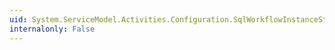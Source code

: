 ```yaml
---
uid: System.ServiceModel.Activities.Configuration.SqlWorkflowInstanceStoreElement.BehaviorType
internalonly: False
---
```

